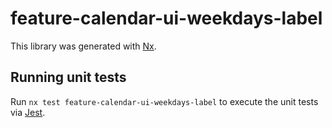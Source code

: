 # feature-calendar-ui-weekdays-label

This library was generated with [Nx](https://nx.dev).

## Running unit tests

Run `nx test feature-calendar-ui-weekdays-label` to execute the unit tests via [Jest](https://jestjs.io).
